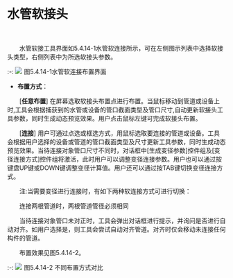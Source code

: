 # 水管软接头
<br/>


&emsp;&emsp;水管软接工具界面如5.4.14\-1水管软连接所示，可在左侧图示列表中选择软接头类型，右侧列表中为所选软接头参数。
<br/>

:-: ![](images/224.png)
图5.4.14\-1水管软连接布置界面
<br/>


* ****布置方式****：

&emsp;&emsp;[**任意布置**\] 在屏幕选取软接头布置点进行布置。当鼠标移动到管道或设备上时,工具会根据捕获到的水管或设备的管口截面类型及管口尺寸,自动更新软接头工具参数，同时生成动态预览效果。用户点击鼠标左键可完成软接头布置。

&emsp;&emsp;[**连接**\] 用户可通过点选或框选方式，用鼠标选取要连接的管道或设备。工具会根据用户选择的设备或管道的管口截面类型及尺寸更新工具参数，同时生成动态预览效果。当待连接对象管口尺寸不同时，对话框中\[生成变径参数\]控件组及\[变径连接方式\]控件组将激活，此时用户可以调整变径连接参数。用户也可以通过按键盘UP键或DOWN键调整变径计算值。用户还可以通过按TAB键切换变径连接方式。

&emsp;&emsp;注:当需要变径进行连接时，有如下两种软连接方式可进行切换：

&emsp;&emsp;连接两根管道时，两根管道管径必须相同

&emsp;&emsp;当待连接对象管口未对正时，工具会弹出对话框进行提示，并询问是否进行自动对齐。如用户选择是，则工具会尝试自动对齐管道。对齐时仅会移动未连接任何构件的管道。

&emsp;&emsp;布置效果见图5.4.14\-2。
<br/>


:-: ![](images/225.png)
图5.4.14\-2 不同布置方式对比
